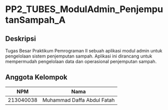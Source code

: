 # PP2_TUBES_ModulAdmin_PenjemputanSampah_A

## Deskripsi
Tugas Besar Praktikum Pemrograman II sebuah aplikasi modul admin untuk pengelolaan sistem penjemputan sampah. Aplikasi ini dirancang untuk mempermudah pengelolaan data dan operasional penjemputan sampah.

## Anggota Kelompok
| NPM         | Nama                             |
|-------------|----------------------------------|
| 213040038   | Muhammad Daffa Abdul Fatah       |
